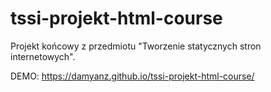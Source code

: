 # tssi-projekt-html-course
Projekt końcowy z przedmiotu "Tworzenie statycznych stron internetowych".

DEMO: https://damyanz.github.io/tssi-projekt-html-course/
